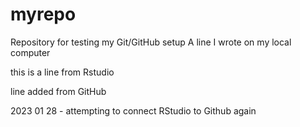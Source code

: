 # myrepo
Repository for testing my Git/GitHub setup
A line I wrote on my local computer   

this is a line from Rstudio

line added from GitHub

2023 01 28 - attempting to connect RStudio to Github again